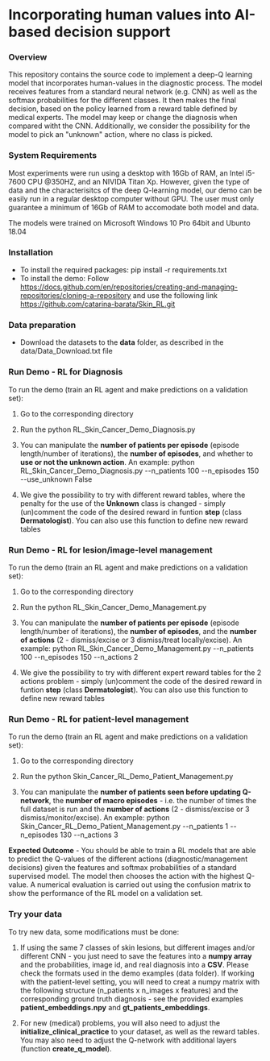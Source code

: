 # 	Incorporating human values into AI-based decision support
 
### Overview
This repository contains the source code to implement a deep-Q learning model that incorporates human-values in the diagnostic process. The model receives features from a standard neural network (e.g. CNN) as well as the softmax probabilities for the different classes. It then makes the final decision, based on the policy learned from a reward table defined by medical experts. The model may keep or change the diagnosis when compared witht the CNN. Additionally, we consider the possibility for the model to pick an "unknown" action, where no class is picked.

### System Requirements
Most experiments were run using a desktop with 16Gb of RAM, an Intel i5-7600 CPU @350HZ, and an NIVIDA Titan Xp. 
However, given the type of data and the characterisitcs of the deep Q-learning model, our demo can be easily run in a regular desktop computer without GPU. The user must only guarantee a minimum of 16Gb of RAM to accomodate both model and data.

The models were trained on Microsoft Windows 10 Pro 64bit and Ubunto 18.04

### Installation
* To install the required packages: pip install -r requirements.txt
* To install the demo: Follow https://docs.github.com/en/repositories/creating-and-managing-repositories/cloning-a-repository and use the following link https://github.com/catarina-barata/Skin_RL.git

### Data preparation
* Download the datasets to the **data** folder, as described in the data/Data_Download.txt file

### Run Demo - RL for Diagnosis
To run the demo (train an RL agent and make predictions on a validation set):
1) Go  to the corresponding directory

2) Run the python RL_Skin_Cancer_Demo_Diagnosis.py

3) You can manipulate the **number of patients per episode** (episode length/number of iterations), the **number of episodes**, and whether to **use or not the unknown action**.
An example: python RL_Skin_Cancer_Demo_Diagnosis.py --n_patients 100 --n_episodes 150 --use_unknown False

4) We give the possibility to try with different reward tables, where the penalty for the use of the **Unknown** class is changed - simply (un)comment the code of the desired reward in funtion **step** (class **Dermatologist**).
You can also use this function to define new reward tables

### Run Demo - RL for lesion/image-level management
To run the demo (train an RL agent and make predictions on a validation set):
1) Go  to the corresponding directory

2) Run the python RL_Skin_Cancer_Demo_Management.py

3) You can manipulate the **number of patients per episode** (episode length/number of iterations), the **number of episodes**, and the **number of actions** (2 - dismiss/excise or 3 dismiss/treat locally/excise).
An example: python RL_Skin_Cancer_Demo_Management.py --n_patients 100 --n_episodes 150 --n_actions 2

4) We give the possibility to try with different expert reward tables for the 2 actions problem - simply (un)comment the code of the desired reward in funtion **step** (class **Dermatologist**).
You can also use this function to define new reward tables

### Run Demo - RL for patient-level management
To run the demo (train an RL agent and make predictions on a validation set):
1) Go  to the corresponding directory

2) Run the python Skin_Cancer_RL_Demo_Patient_Management.py

3) You can manipulate the **number of patients seen before updating Q-network**, the **number of macro episodes** - i.e. the number of times the full dataset is run  and the **number of actions** (2 - dismiss/excise or 3 dismiss/monitor/excise).
An example: python Skin_Cancer_RL_Demo_Patient_Management.py --n_patients 1 --n_episodes 130 --n_actions 3

**Expected Outcome** - You should be able to train a RL models that are able to predict the Q-values of the different actions (diagnostic/management decisions) given the features and softmax probabilities of a standard supervised model. The model then chooses the action with the highest Q-value. A numerical evaluation is carried out using the confusion matrix to show the performance of the RL model on a validation set.

### Try your data
To try new data, some modifications must be done:
1) If using the same 7 classes of skin lesions, but different images and/or different CNN - you just need to save the features into a **numpy array** and the probabilities, image id, and real diagnosis into a **CSV**. Please check the formats used in the demo examples (data folder). If working with the patient-level setting, you will need to creat a numpy matrix with the following structure (n_patients x n_images x features) and the corresponding ground truth diagnosis - see the provided examples **patient_embeddings.npy** and **gt_patients_embeddings**.

2) For new (medical) problems, you will also need to adjust the **initialize_clinical_practice** to your dataset, as well as the reward tables.
You may also need to adjust the Q-network with additional layers (function **create_q_model**).
 
